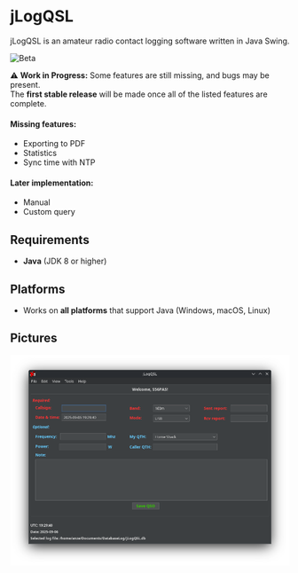 # jLogQSL

jLogQSL is an amateur radio contact logging software written in Java Swing.

![Beta](https://img.shields.io/badge/status-beta-yellow)

⚠️ **Work in Progress:** Some features are still missing, and bugs may be present.  
The **first stable release** will be made once all of the listed features are complete.

#### Missing features:
- Exporting to PDF
- Statistics 
- Sync time with NTP

#### Later implementation:
- Manual
- Custom query

## Requirements
- **Java** (JDK 8 or higher)

## Platforms
- Works on **all platforms** that support Java (Windows, macOS, Linux)

## Pictures

![jLogQSL main page](readme_pics/jLogQSL.png)